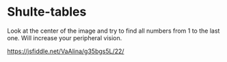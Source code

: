 # Shulte-tables

Look at the center of the image and try to find all numbers from 1 to the last one. Will increase your peripheral vision. 

https://jsfiddle.net/VaAlina/g35bgs5L/22/
